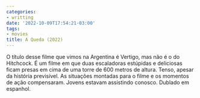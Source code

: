 ```yaml
---
categories:
- writting
date: '2022-10-09T17:54:21-03:00'
tags:
- movies
title: A Queda (2022)
---
```


O título desse filme que vimos na Argentina é Vertigo, mas não é o do Hitchcock. É um filme em que duas escaladoras estúpidas e deliciosas ficam presas em cima de uma torre de 600 metros de altura. Tenso, apesar da história previsível. As situações montadas para o filme e os momentos de ação compensaram. Jovens estavam assistindo conosco. Dublado em espanhol.

